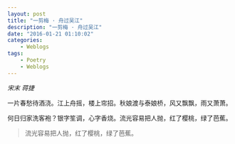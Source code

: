 ```yaml
---
layout: post
title: "一剪梅 · 舟过吴江"
description: "一剪梅 · 舟过吴江"
date: "2016-01-21 01:10:02"
categories:
    - Weblogs
tags:
    - Poetry
    - Weblogs
---
```


*宋末 蒋捷*

一片春愁待酒浇。江上舟摇，楼上帘招。秋娘渡与泰娘桥，风又飘飘，雨又萧萧。

何日归家洗客袍？银字笙调，心字香烧。流光容易把人抛，红了樱桃，绿了芭蕉。

> 流光容易把人抛，红了樱桃，绿了芭蕉。